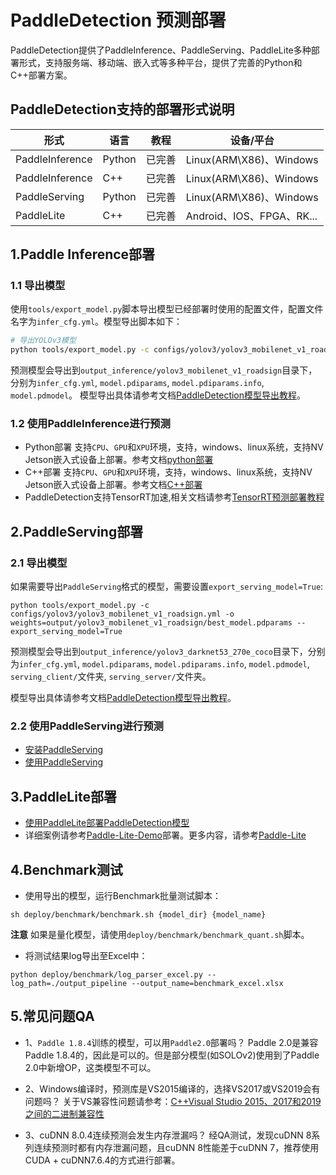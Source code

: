 # PaddleDetection 预测部署

PaddleDetection提供了PaddleInference、PaddleServing、PaddleLite多种部署形式，支持服务端、移动端、嵌入式等多种平台，提供了完善的Python和C++部署方案。

## PaddleDetection支持的部署形式说明
|形式|语言|教程|设备/平台|
|-|-|-|-|
|PaddleInference|Python|已完善|Linux(ARM\X86)、Windows
|PaddleInference|C++|已完善|Linux(ARM\X86)、Windows|
|PaddleServing|Python|已完善|Linux(ARM\X86)、Windows|
|PaddleLite|C++|已完善|Android、IOS、FPGA、RK...


## 1.Paddle Inference部署

### 1.1 导出模型

使用`tools/export_model.py`脚本导出模型已经部署时使用的配置文件，配置文件名字为`infer_cfg.yml`。模型导出脚本如下：
```bash
# 导出YOLOv3模型
python tools/export_model.py -c configs/yolov3/yolov3_mobilenet_v1_roadsign.yml -o weights=output/yolov3_mobilenet_v1_roadsign/best_model.pdparams
```
预测模型会导出到`output_inference/yolov3_mobilenet_v1_roadsign`目录下，分别为`infer_cfg.yml`, `model.pdiparams`,  `model.pdiparams.info`, `model.pdmodel`。
模型导出具体请参考文档[PaddleDetection模型导出教程](EXPORT_MODEL.md)。

### 1.2 使用PaddleInference进行预测
* Python部署 支持`CPU`、`GPU`和`XPU`环境，支持，windows、linux系统，支持NV Jetson嵌入式设备上部署。参考文档[python部署](python/README.md)
* C++部署 支持`CPU`、`GPU`和`XPU`环境，支持，windows、linux系统，支持NV Jetson嵌入式设备上部署。参考文档[C++部署](cpp/README.md)
* PaddleDetection支持TensorRT加速,相关文档请参考[TensorRT预测部署教程](TENSOR_RT.md)

##  2.PaddleServing部署
### 2.1 导出模型

如果需要导出`PaddleServing`格式的模型，需要设置`export_serving_model=True`:
```buildoutcfg
python tools/export_model.py -c configs/yolov3/yolov3_mobilenet_v1_roadsign.yml -o weights=output/yolov3_mobilenet_v1_roadsign/best_model.pdparams --export_serving_model=True
```
预测模型会导出到`output_inference/yolov3_darknet53_270e_coco`目录下，分别为`infer_cfg.yml`, `model.pdiparams`,  `model.pdiparams.info`, `model.pdmodel`, `serving_client/`文件夹, `serving_server/`文件夹。

模型导出具体请参考文档[PaddleDetection模型导出教程](EXPORT_MODEL.md)。

### 2.2 使用PaddleServing进行预测
* [安装PaddleServing](https://github.com/PaddlePaddle/Serving/blob/develop/README.md#installation)
* [使用PaddleServing](./serving/README.md)


## 3.PaddleLite部署
- [使用PaddleLite部署PaddleDetection模型](./lite/README.md)
- 详细案例请参考[Paddle-Lite-Demo](https://github.com/PaddlePaddle/Paddle-Lite-Demo)部署。更多内容，请参考[Paddle-Lite](https://github.com/PaddlePaddle/Paddle-Lite)


## 4.Benchmark测试
- 使用导出的模型，运行Benchmark批量测试脚本：
```shell
sh deploy/benchmark/benchmark.sh {model_dir} {model_name}
```
**注意** 如果是量化模型，请使用`deploy/benchmark/benchmark_quant.sh`脚本。
- 将测试结果log导出至Excel中：
```
python deploy/benchmark/log_parser_excel.py --log_path=./output_pipeline --output_name=benchmark_excel.xlsx
```

## 5.常见问题QA
- 1、`Paddle 1.8.4`训练的模型，可以用`Paddle2.0`部署吗？
  Paddle 2.0是兼容Paddle 1.8.4的，因此是可以的。但是部分模型(如SOLOv2)使用到了Paddle 2.0中新增OP，这类模型不可以。

- 2、Windows编译时，预测库是VS2015编译的，选择VS2017或VS2019会有问题吗？
  关于VS兼容性问题请参考：[C++Visual Studio 2015、2017和2019之间的二进制兼容性](https://docs.microsoft.com/zh-cn/cpp/porting/binary-compat-2015-2017?view=msvc-160)

- 3、cuDNN 8.0.4连续预测会发生内存泄漏吗？
  经QA测试，发现cuDNN 8系列连续预测时都有内存泄漏问题，且cuDNN 8性能差于cuDNN 7，推荐使用CUDA + cuDNN7.6.4的方式进行部署。
